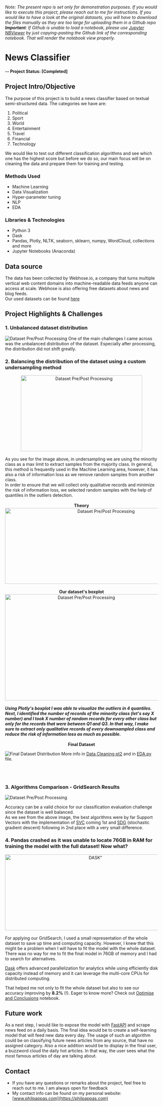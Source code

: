 _Note: The present repo is set only for demonstration purposes. If you would like to execute this project, please reach out to me for instructions. If you would like to have a look at the original datasets, you will have to download the files manually as they are too large for uploading them in a Github repo_ <br/>
_<b>Important</b>: If Github is unable to load a notebook, please use [Jupyter NBViewer](https://nbviewer.jupyter.org/) by just copying-pasting the Github link of the corresponding notebook. That will render the notebook view properly._

# News Classifier

#### -- Project Status: [Completed]

## Project Intro/Objective

The purpose of this project is to build a news classifier based on textual semi-structured data.
The categories we have are:

1. Political
2. Sport
3. World
4. Entertainment
5. Travel
6. Financial
7. Technology

We would like to test out different classification algorithms and see which one has the highest score but before we do so, our main focus will be on cleaning the data and prepare them for training and testing.

### Methods Used

- Machine Learning
- Data Visualization
- Hyper-parameter tuning
- NLP
- EDA

### Libraries & Technologies

- Python 3
- Dask
- Pandas, Plotly, NLTK, seaborn, sklearn, numpy, WordCloud, collections and more
- Jupyter Notebooks (Anaconda)

## Data source

The data has been collected by Webhose.io, a company that turns multiple vertical web content domains into machine-readable data feeds anyone can access at scale. Webhose is also offering free datasets about news and blog feeds. <br/> Our used datasets can be found [here](https://webhose.io/free-datasets/news-articles-by-topics/)

## Project Highlights & Challenges

### 1. Unbalanced dataset distribution

![Dataset Pre/Post Processing](visuals/READme/dataset.png)
One of the main challenges I came across was the unbalanced distribution of the dataset. Especially after processing, the distribution did not shift greatly.

### 2. Balancing the distribution of the dataset using a custom undersampling method

<div style="text-align:center"><img src="visuals/READme/undersampling.png" alt="Dataset Pre/Post Processing" width="400" height="250"></div> <br/>
As you see for the image above, in undersampling we are using the minority class as a max limit to extract samples from the majority class. In general, this method is frequently used in the Machine Learning area, however, it has also a risk of information loss as we remove random samples from another class. <br/>
In order to ensure that we will collect only qualitative records and minimize the risk of information loss, we selected random samples with the help of quantiles in the outliers detection.<br/><br/>

<div style="text-align:center"><b>Theory</b></div>

<div style="text-align:center"><img src="visuals/READme/outliers.png" alt="Dataset Pre/Post Processing" width="650" height="250"></div> <br/>

<div style="text-align:center"><b>Our dataset's boxplot</b></div>

<div style="text-align:center"><img src="visuals/READme/boxplot.png" alt="Dataset Pre/Post Processing" width="520" height="350"></div> <br/>
<b><i>Using Plotly's boxplot I was able to visualize the outliers in 4 quantiles. Next, I identified the number of records of the minority class (let's say X number) and I took X number of random records for every other class but only for the records that were between Q1 and Q3. In that way, I make sure to extract only qualitative records of every downsampled class and reduce the risk of information loss as much as possible.</i></b>
<br/> <br/>

<div style="text-align:center"><b>Final Dataset</b></div>

![Final Dataset Distribution](visuals/READme/final_distribution.png)
More info in [Data Cleaning pt2](3_Data_Cleaning_pt2.ipynb) and in [EDA.py](EDA.py) file.
<br/><br/><br/><br/>

### 3. Algorithms Comparison - GridSearch Results

![Dataset Pre/Post Processing](visuals/READme/algorithms.png)

Accuracy can be a valid choice for our classification evaluation challenge since the dataset is well balanced.<br/>
As we see from the above image, the best algorithms were by far Support Vectors with the implementation of [SVC](https://scikit-learn.org/stable/modules/generated/sklearn.svm.SVC.html) coming 1st and [SDG](https://scikit-learn.org/stable/modules/generated/sklearn.linear_model.SGDClassifier.html#sklearn.linear_model.SGDClassifier) (stochastic gradient descent) following in 2nd place with a very small difference.

### 4. Pandas crashed as it was unable to locate <b>76GB</b> in RAM for training the model with the full dataset! Now what?

<div style="text-align:center"><img src="visuals/READme/dask.png" alt=DASK" width="580" height="250"></div> <br/>
For applying our GridSearch, I used a small representation of the whole dataset to save up time and computing capacity. However, I knew that this might be a problem when I will have to fit the model with the whole dataset. There was no way for me to fit the final model in 76GB of memory and I had to search for alternatives.
<br/>

[Dask](https://dask.org/) offers advanced parallelization for analytics while using efficiently disk capacity instead of memory and it can leverage the multi-core CPUs for distributed computing.

That helped me not only to fit the whole dataset but also to see our accuracy improving by <b>8.2%</b> (!).
Eager to know more? Check out [Optimise and Conclusions](6_Optimise_and_Conclusions.ipynb) notebook.

## Future work

As a next step, I would like to expose the model with [FastAPI](https://fastapi.tiangolo.com/) and scrape news feed on a daily basis. The final idea would be to create a self-learning model that will feed new data every day. The usage of such an algorithm could be on classifying future news articles from any source, that have no assigned category. Also a nice addition would be to display in the final user, a buzzword cloud the daily hot articles. In that way, the user sees what the most famous articles of day are talking about.

## Contact

- If you have any questions or remarks about the project, feel free to reach out to me. I am always open for feedback
- My contact info can be found on my personal website: [www.philpappas.com](https://philpappas.com)
